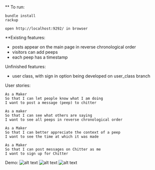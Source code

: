 ** To run:

```
bundle install
rackup
```

```
open http://localhost:9292/ in browser
```

**Existing features:
- posts appear on the main page in reverse chronological order
- visitors can add peeps
- each peep has a timestamp

Unfinished features:
- user class, with sign in option being developed on user_class branch

User stories:

```
As a Maker
So that I can let people know what I am doing
I want to post a message (peep) to chitter

As a maker
So that I can see what others are saying  
I want to see all peeps in reverse chronological order

As a Maker
So that I can better appreciate the context of a peep
I want to see the time at which it was made

As a Maker
So that I can post messages on Chitter as me
I want to sign up for Chitter
```

Demo:
![alt text](https://i.imgur.com/HGrDoNV.png)
![alt text](https://i.imgur.com/PHnNNZL.png)
![alt text](https://i.imgur.com/MxhWO79.png)

